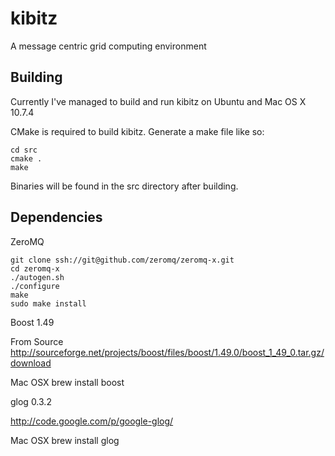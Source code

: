 kibitz
======

A message centric grid computing environment

Building
------------

Currently I've managed to build and run kibitz on Ubuntu and Mac OS X 10.7.4

CMake is required to build kibitz. Generate a make file like so:

```
cd src
cmake .
make
```

Binaries will be found in the src directory after building.

Dependencies
------------

ZeroMQ 
```
git clone ssh://git@github.com/zeromq/zeromq-x.git
cd zeromq-x
./autogen.sh
./configure 
make 
sudo make install
```

Boost 1.49

From Source 
http://sourceforge.net/projects/boost/files/boost/1.49.0/boost_1_49_0.tar.gz/download

Mac OSX
brew install boost

glog 0.3.2

http://code.google.com/p/google-glog/

Mac OSX
brew install glog


